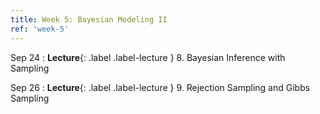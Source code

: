 ```yaml
---
title: Week 5: Bayesian Modeling II
ref: 'week-5'
---
```


Sep 24
: **Lecture**{: .label .label-lecture } 8. Bayesian Inference with Sampling

Sep 26
: **Lecture**{: .label .label-lecture } 9. Rejection Sampling and Gibbs Sampling
